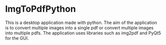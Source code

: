 # ImgToPdfPython
This is a desktop application made with python. The aim of the application is to convert multiple images into a single pdf or convert multiple images into multiple pdfs.
The application uses libraries such as img2pdf and PyQt5 for the GUI.
